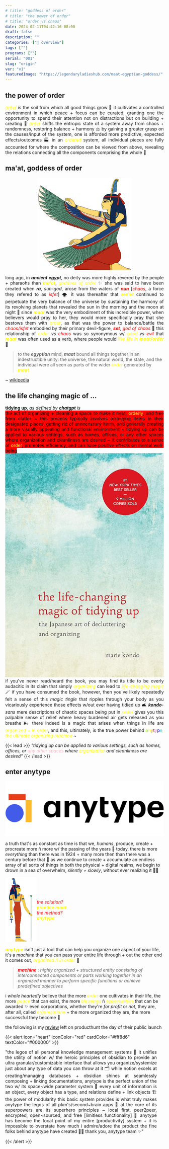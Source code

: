 ```yaml
---
# title: "goddess of order"
# title: "the power of order"
# title: "order vs chaos"
date: 2024-02-11T04:42:16-08:00
draft: false
description: ""
categories: ["🦅 overview"]
tags: [""]
programs: [""]
serial: "001"
slug: "origin"
ver: "v1"
featuredImage: "https://legendaryladieshub.com/maat-egyptian-goddess/"
---
```


## the power of order

<p style="padding: 0; margin: 0 0 0 0; text-align: justify"> <span style="color: yellow;">order</span> is the soil from which all good things grow 🌱 it cultivates a controlled environment in which peace + focus can be curated, granting one the opportunity to spend their attention not on distractions but on building + creating 💐 <span style="color: yellow;">order</span> shifts the entropic state of a system away from chaos + randomness, restoring balance + harmony ⚖️ by gaining a greater grasp on the causes/input of the system, one is afforded more predictive, expected effects/outcomes 🏭 in an <span style="color: yellow;">ordered</span> system, all individual pieces are fully accounted for where the composition can be viewed from above,
revealing the relations connecting all the components  comprising the whole 🧩

## ma'at, goddess of order

<div id="maat" style="display: block;">

  <div id="maat1">
    <img src="maat-wings-icon-left.png" alt="Additional Image 2" width="300" style="display: block; margin: auto;">
  </div>

  <div id="maat2">
    <p style="padding: 0; margin: 12px 0 0 0; text-align: justify">long ago, in <b><i>ancient egypt</i></b>, no deity was more highly revered by the people + pharaohs than <b><i style="color: yellow;">ma'at</i></b>, <i style="color: yellow;">goddess of order</i> ✨ she was said to have been created when <b><i>ra</i></b>, <i>sun-god</i>, arose from the waters of <b><i style="color:red;">nun</i></b> [<i style="color: red;">chaos</i>, a force they refered to as <i style="color: red;">isfet</i>] 🌪 it was thereafter that <b><i style="color: yellow;">ma'at</i></b> continued to perpetuate the very balance of the universe by sustaining the harmony of its revolving planets that revealed the sun in the morning and the moon at night 🌛 since <b><i style="color: yellow;">maat</i></b> was the very embodiment of this incredible power, when believers would pray to her, they would more specifically pray that she bestows them with <span style="color: yellow;">order</span>, as that was the power to balance/battle the <i style="color: red;">chaos/isfet</i> embodied by their primary devil-figure, <b><i style="color: red;">set</i></b>, <i style="color: red;">god of chaos</i> 👹 this relationship of <i><span style="color: yellow;">order</span> vs <span style="color: red;">chaos</span></i> was so synonymous w/ <i><span style="color: yellow;">good</span> vs <span style="color: red;">evil</span></i> that <b><i style="color: yellow;">maat</i></b> was often used as a verb, where people would <i style="color: yellow;">live life in <b>maat/order</b></i> 🌟</p>
  </div>

  <div id="maat3">
    <blockquote>
    to the <b><i>egyptian</i></b> mind, <b><i>maat</i></b> bound all things together in an indestructible unity: the universe, the natural world, the state, and the individual were all seen as parts of the wider <span style="color: yellow;">order</span> generated by <b><i style="color: yellow;">maat</i></b>
    </blockquote>
    ~ <a href="https://en.wikipedia.org/wiki/Maat" target="_blank">wikipedia </a>

  </div>

</div>


## the life changing magic of ...

<div id="kondo" style="display: block;">
    <div id="kondo1">
        <p style="padding: 0; margin: 6px 0 0 0; text-align: justify;"><b>tidying up</b>, <i>as defined by <b>chatgpt</b> is</i> <br>
        <mark style="background-color: red; color: black; padding: 0px; border-radius: 0px;">the act of organizing + cleaning a space to make it neat, <span style="color: yellow;">orderly</span>, and free from clutter ~ this process typically involves arranging items in their designated places, getting rid of unnecessary items, and generally creating a more visually appealing and functional environment ~ tidying up can be applied to various settings, such as homes, offices, or any other spaces where organization and cleanliness are desired ~ it contributes to a sense of <span style="color: yellow;">order</span>, promotes efficiency, and can have positive effects on mental well-being</mark></p>
    </div>
  <div id="kondo2">
    <img src="the life-changing magic of tidying up ~ the japanese art of decluttering and organizing.jpg" alt="book cover of marie kondo's book, the life-changing magic of tidying up ~ the japanese art of decluttering and organizing" >
  </div>
  <div id="kondo3">
    <p style="padding: 0; margin: 0 0 0 0; text-align: justify;">if you've never read/heard the book, you may find its title to be overly audacitic in its claim that simply <i style="color: yellow;">organizing</i> can lead to <i style="color: yellow;">life-changing magic</i> 🪄 if you have consumed the book, however, then you've likely repeatedly felt a sense of this <i>magic tingle</i> that ripples through your body as you vicariously experience those effects w/out ever having tidied up 🛋 <i><b>kondo</b>-sans</i> mere descriptions of chaotic spaces being put in <span style="color: yellow;">order</span> gives you this palpable sense of relief where heavy burdened air gets released as you breathe 🌬 there indeed is a magic that arises when things in life are <span style="color: yellow;">organized + in order</span>, and this, ultimately, is the true power behind <span style="color: chartreuse;">a</span><span style="color: yellow;">n</span><span style="color: orange;">y</span><span style="color: red;">t</span><span style="color: violet;">y</span><span style="color: blue;">p</span><span style="color: aqua;">e</span><i style="color: yellow;">, the ultimate organizing machine</i> ~
    </p>
  </div>
</div>

{{< lead >}}
*"tidying up can be applied to various settings, such as homes, offices, or <span style="color: lightpink;">any other spaces</span> where <span style="color: yellow;">organization</span> and cleanliness are desired"*
{{< /lead >}}



## enter anytype
<img src="anytype coa.webp" alt="old version of anytype logo and wordmark" width="700" style="display: block; margin: auto;">

a truth that's as constant as time is that we, <i>humans</i>,  produce, create + procreate more ñ more w/ the passing of the years 💫 today, there is more <i>everything</i> than there was in 1924 + many more then than there was a century before that 🗿 as we continue to create + accumulate an endless array of all sorts of things in both the physical + digital realms, we begin to drown in a sea of overwhelm, <i>silently + slowly</i>, without ever realizing it 😵‍💫

<div style="display: flex; justify-content: left; align-items: center;">
    <div id="maat pic">
        <img src="maat-icon-right.png" alt="old version of anytype logo and wordmark" width="100" style="display: flex; justify-content: center;  margin: auto;">
    </div>
    <div id="words">
        <i style="color: red;">the solution?</i> <br>
        <b style="color: yellow;">practice <i>maat</i></b> <br>
        <i style="color: red;">the method?</i> <br>
        <b style="color: yellow;"><i>anytype</i></b> <br>
    </div>
</div>

<b><i style="color: yellow;">anytype</i></b> isn't just a tool that can help you organize one aspect of your life, it's a *machine* that you can pass your entire life through + out the other end it comes out, <i style="color: yellow;">organized ñ in order</i> 🧮

> <b style="color: red;"><i>machine</i></b> : <i>highly organized + structured entity consisting of interconnected components or parts working together in an organized manner to perform specific functions or achieve predefined objectives</i>


i <i>whole heartedly</i> believe that the more <i style="color: yellow;">order</i> one cultivates in their life, the more <i style="color: yellow;">peace</i> that can exist, the more <i style="color: yellow;">blessings</i> ñ <i style="color: yellow;">opportunities</i> that can be awarded ✨ even corporations, whether they're <i>for profit</i> or <i>not</i>, they are, after all, called <i style="color: yellow;">organizations</i> + the more organized they are, the more successful they become 🍯





the following is my [review](https://www.producthunt.com/products/anytype/reviews) left on producthunt the day of their public launch

{{< alert icon="heart" iconColor="red" cardColor="#fff8d6" textColor="#000000" >}}
<p style="text-align: justify; padding-right: 22px">
"the legos of all personal knowledge management systems 🧠 it unifies the utility of notion w/ the heroic principles of obsidian to provide an ultra granular/customizable interface that allows you organize/systemize just about any type of data you can throw at it 🗂 while notion excels at creating/managing databases + obsidian shines at seamlessly composing + linking documentations, anytype is the perfect union of the two w/ its space~wide parameter system 🧱 every unit of information is an object, every object has a type, and relations define + link objects 🏗 the power of modularity this basic system provides is what truly makes anytype the legos of all pkm's/second~brain apps 👑 at the core of its superpowers are its superhero principles ~ local first, peer2peer, encrypted, open~sourced, and free [limitless functionality] 💎 anytype has become the focal point of my entire [productivity] system + it is impossible to overstate how much i admire/adore the product the fine folks behind anytype have created 🙏🏽 thank you, anytype team ✨"
</p>
{{< /alert >}}


<!--
 in order to foster a morally-rich civilization that can earn their right to live eternally 💫

 - [wiki](https://en.wikipedia.org/wiki/Maat)

 affording one the opportunity to reclaim the reigns of their destiny + manifest that which they wish ✨

 of the rising sun god ra [god of order] from the rising from the horizon from nun, the chaotic body of water from which ra rises

 it cultivates a controlled environment in which peace + focus can flourish, allowing one to build + create 💐

 order shifts the entropic state of a system away from chaos + randomness, granting one the opportunity to reclaim the reigns of their destiny so they may manifest their wishes + desires

 it cultivates a controlled environment in which peace + focus can flourish, allowing one to give their attention to building + creating 💐

 grants one the opportunity to reclaim the reigns of their destiny so they may manifest their wishes + desires ✨

 not on distractions but

 it was her who awaited them all at the end of the 42 gates of heaven where it was her fairness that would grant them access to the after-life ☥

 it was <b><i>maat</i></b> that then perpetuted the the harmoney that maintained the perpetual harmony ~ she was the restorer of balance in the fight of chaos [isfret]

## <span style="color: red;">the power of</span> <span style="color: yellow;">order</span>

**she was the personification of truth + justice, a role model embodying all the principles that mothers would so dearly try instill into their children to foster the rich civilization that was

<span style="color: red;">not</span>

🏭 in an <span style="color: yellow;">ordered</span> system, all individual pieces are fully accounted for where the composition, as a whole, can be viewed from above, revealing the relations connecting all of its components 🧩

🪄 if you have consumed the book, however, then you've likely repeatedly felt a sense of this <i>magic tingle</i> that ripples through your body as you vicariously experience those effects w/out ever // having tidied up tidying up a space 🛋

<span style="color: hotpink;">e</span><span style="color: deeppink;">e</span>

while the amount of materials has always been the same, the stuff we turn that material into has..

anything you bring order to
one truth that remains constant w/ the passing of time is the year is now 2024 where stuff is more plentiful .. as we continue to produce and create and procreate

midas touch

a complex system or organization that operates in a structured or organized manner to achieve specific goals.

{{< lead >}}
<b style="color: red;"><i>machine</i></b> : <i>highly organized + structured entity consisting of interconnected components or parts working together in an organized manner to perform specific functions or achieve predefined objectives.</i>
{{< /lead >}}

revealed by the passing of time

that stretches across the physical realm/plane/dimension and  to the digital one,

a machine consists of three stages:
1. <span style="color: lightgreen;">input</span>
2. <span style="color: yellow;">process</span>
3. <span style="color: red;">output</span>

peace-filled a life can be

it to help you organize your life, it's a machine


as you go about your days, i wish you maat.. savior

reaped


-->
